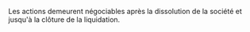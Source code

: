   
 Les actions demeurent négociables après la dissolution de la société et jusqu'à la clôture de la liquidation.  

  
